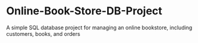 # Online-Book-Store-DB-Project
A simple SQL database project for managing an online bookstore, including customers, books, and orders
